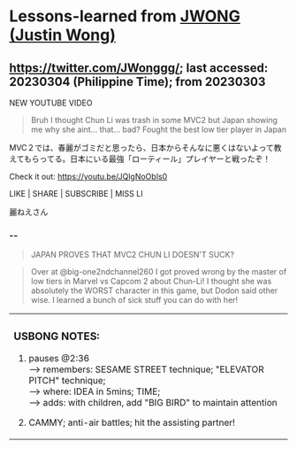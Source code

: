 # Lessons-learned from [JWONG (Justin Wong)](https://twitter.com/JWonggg?ref_src=twsrc%5Egoogle%7Ctwcamp%5Eserp%7Ctwgr%5Eauthor)

## https://twitter.com/JWonggg/; last accessed: 20230304 (Philippine Time); from 20230303


NEW YOUTUBE VIDEO

> Bruh I thought Chun Li was trash in some MVC2 but Japan showing me why she aint... that... bad? Fought the best low tier player in Japan

MVC２では、春麗がゴミだと思ったら、日本からそんなに悪くはないよって教えてもらってる。日本にいる最強「ローティール」プレイヤーと戦ったぞ！

Check it out: https://youtu.be/JQlgNoObIs0

LIKE | SHARE | SUBSCRIBE | MISS LI

麗ねえさん

### --

> JAPAN PROVES THAT MVC2 CHUN LI DOESN'T SUCK?

> Over at @big-one2ndchannel260 I got proved wrong by the master of low tiers in Marvel vs Capcom 2 about Chun-Li! I thought she was absolutely the WORST character in this game, but Dodon said other wise. I learned a bunch of sick stuff you can do with her! 

   <table>
 <tr><td>
 
### USBONG NOTES: 

1) pauses @2:36<br/>
--> remembers: SESAME STREET technique; "ELEVATOR PITCH" technique;<br/>
--> where: IDEA in 5mins; TIME;<br/>
--> adds: with children, add "BIG BIRD" to maintain attention
   
2) CAMMY; anti-air battles; hit the assisting partner!
    
  </td></tr>
</table>
